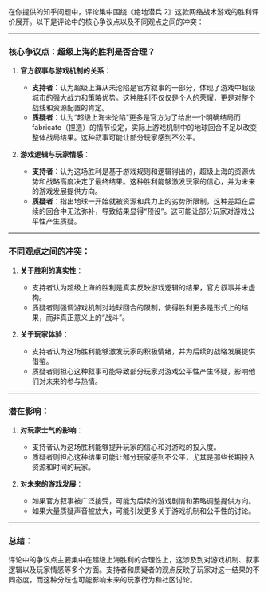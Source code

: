在你提供的知乎问题中，评论集中围绕《绝地潜兵 2》这款网络战术游戏的胜利评价展开。以下是评论中的核心争议点以及不同观点之间的冲突：

---

### **核心争议点：超级上海的胜利是否合理？**

1. **官方叙事与游戏机制的关系**：
   - **支持者**：认为超级上海从未沦陷是官方叙事的一部分，体现了游戏中超级城市的强大战力和策略优势。这种胜利不仅仅是个人的荣耀，更是对整个战线和资源配置的肯定。
   - **质疑者**：认为“超级上海未沦陷”更多是官方为了给出一个明确结局而 fabricate（捏造）的情节设定，实际上游戏机制中的地球回合不足以改变整体战局结果。这种叙事可能让部分玩家感到不公平。

2. **游戏逻辑与玩家情感**：
   - **支持者**：认为这场胜利是基于游戏规则和逻辑得出的，超级上海的资源优势和战略高度决定了最终结果。这种胜利能够激发玩家的信心，并为未来的游戏发展提供方向。
   - **质疑者**：指出地球一开始就被资源和兵力上的劣势所限制，这种差距在后续的回合中无法弥补，导致结果显得“预设”。这可能让部分玩家对游戏公平性产生质疑。

---

### **不同观点之间的冲突：**

1. **关于胜利的真实性**：
   - 支持者认为超级上海的胜利是真实反映游戏逻辑的结果，官方叙事并未虚构。
   - 质疑者则强调游戏机制对地球回合的限制，使得胜利更多是形式上的结果，而非真正意义上的“战斗”。

2. **关于玩家体验**：
   - 支持者认为这场胜利能够激发玩家的积极情绪，并为后续的战略发展提供借鉴。
   - 质疑者则担心这种叙事可能导致部分玩家对游戏公平性产生怀疑，影响他们对未来的参与热情。

---

### **潜在影响**：

1. **对玩家士气的影响**：
   - 支持者认为这场胜利能够提升玩家的信心和对游戏的投入度。
   - 质疑者则担心这种结果可能让部分玩家感到不公平，尤其是那些长期投入资源和时间的玩家。

2. **对未来的游戏发展**：
   - 如果官方叙事被广泛接受，可能为后续的游戏剧情和策略调整提供方向。
   - 如果大量质疑声音被放大，可能引发更多关于游戏机制和公平性的讨论。

---

### **总结**：

评论中的争议点主要集中在超级上海胜利的合理性上，这涉及到对游戏机制、叙事逻辑以及玩家情感等多个方面。支持者和质疑者的观点反映了玩家对这一结果的不同态度，而这种分歧也可能影响未来的玩家行为和社区讨论。